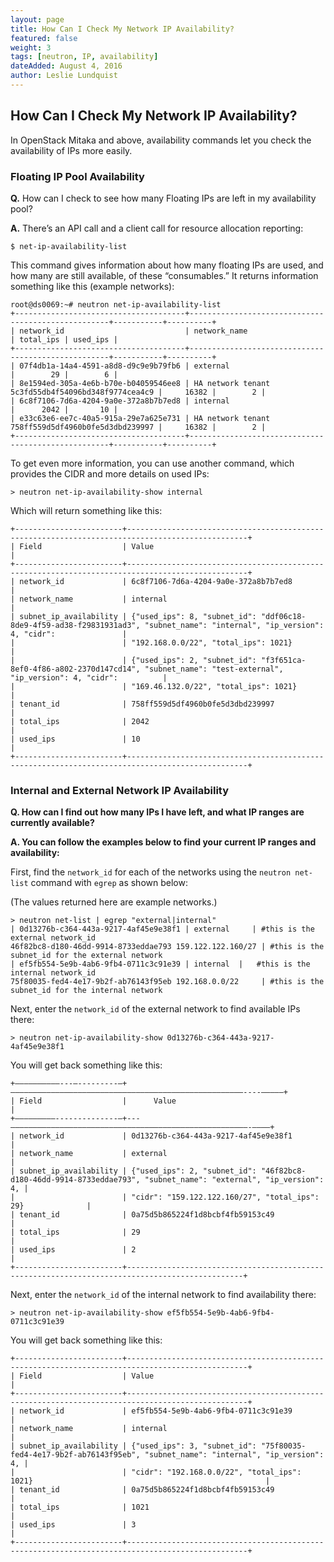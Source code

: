 ```yaml
---
layout: page
title: How Can I Check My Network IP Availability?
featured: false
weight: 3
tags: [neutron, IP, availability]
dateAdded: August 4, 2016
author: Leslie Lundquist
---
```


## How Can I Check My Network IP Availability?

In OpenStack Mitaka and above, availability commands let you check the availability of IPs more easily.

### Floating IP Pool Availability

**Q.** How can I check to see how many Floating IPs are left in my availability pool? 

**A.** There’s an API call and a client call for resource allocation reporting:

```
$ net-ip-availability-list
```
This command gives information about how many floating IPs are used, and how many are still available, of these “consumables.” It returns information something like this (example networks):
```
root@ds0069:~# neutron net-ip-availability-list
+--------------------------------------+----------------------------------------------------+-----------+----------+
| network_id                           | network_name                                       | total_ips | used_ips |
+--------------------------------------+----------------------------------------------------+-----------+----------+
| 07f4db1a-14a4-4591-a8d8-d9c9e9b79fb6 | external                                           |        29 |        6 |
| 8e1594ed-305a-4e6b-b70e-b04059546ee8 | HA network tenant 5c3fd55db4f54096bd348f9774cea4c9 |     16382 |        2 |
| 6c8f7106-7d6a-4204-9a0e-372a8b7b7ed8 | internal                                           |      2042 |       10 |
| e33c63e6-ee7c-40a5-915a-29e7a625e731 | HA network tenant 758ff559d5df4960b0fe5d3dbd239997 |     16382 |        2 |
+--------------------------------------+----------------------------------------------------+-----------+----------+
```
To get even more information, you can use another command, which provides the CIDR and more details on used IPs:

```
> neutron net-ip-availability-show internal
```

Which will return something like this:

```
+------------------------+-------------------------------------------------------------------------------------------------+
| Field                  | Value                                                                                           |
+------------------------+-------------------------------------------------------------------------------------------------+
| network_id             | 6c8f7106-7d6a-4204-9a0e-372a8b7b7ed8                                                            |
| network_name           | internal                                                                                        |
| subnet_ip_availability | {"used_ips": 8, "subnet_id": "ddf06c18-8de9-4f59-ad38-f29831931ad3", "subnet_name": "internal", "ip_version": 4, "cidr":               |
|                        | "192.168.0.0/22", "total_ips": 1021}                                                            |
|                        | {"used_ips": 2, "subnet_id": "f3f651ca-8ef0-4f86-a802-2370d147cd14", "subnet_name": "test-external", "ip_version": 4, "cidr":          |
|                        | "169.46.132.0/22", "total_ips": 1021}                                                           |
| tenant_id              | 758ff559d5df4960b0fe5d3dbd239997                                                                |
| total_ips              | 2042                                                                                            |
| used_ips               | 10                                                                                              |
+------------------------+-------------------------------------------------------------------------------------------------+
```

### Internal and External Network IP Availability

**Q. How can I find out how many IPs I have left, and what IP ranges are currently available?**

**A. You can follow the examples below to find your current IP ranges and availability:**

First, find the `network_id` for each of the networks using the `neutron net-list` command with `egrep` as shown below: 

(The values returned here are example networks.)
```
> neutron net-list | egrep "external|internal"
| 0d13276b-c364-443a-9217-4af45e9e38f1 | external     | #this is the external network_id
46f82bc8-d180-46dd-9914-8733eddae793 159.122.122.160/27 | #this is the subnet_id for the external network
| ef5fb554-5e9b-4ab6-9fb4-0711c3c91e39 | internal  |   #this is the internal network_id
75f80035-fed4-4e17-9b2f-ab76143f95eb 192.168.0.0/22     | #this is the subnet_id for the internal network
```

Next, enter the `network_id` of the external network to find available IPs there:

```
> neutron net-ip-availability-show 0d13276b-c364-443a-9217-4af45e9e38f1
```
You will get back something like this:

```
+——————————---—---------—+————————————————————————————————————————————————————----—————+
| Field                  |      Value                                                  |
+—————————--------------—+---—————————————————————————————————————————————————————-————+
| network_id             | 0d13276b-c364-443a-9217-4af45e9e38f1                        |
| network_name           | external                                                    |
| subnet_ip_availability | {"used_ips": 2, "subnet_id": "46f82bc8-d180-46dd-9914-8733eddae793", "subnet_name": "external", "ip_version": 4, |
|                        | "cidr": "159.122.122.160/27", "total_ips": 29}              |
| tenant_id              | 0a75d5b865224f1d8bcbf4fb59153c49                            |
| total_ips              | 29                                                          |
| used_ips               | 2                                                           |
+------------------------+------------------------------------------------------------------------------------------------+
```
Next, enter the `network_id` of the internal network to find availability there:

```
> neutron net-ip-availability-show ef5fb554-5e9b-4ab6-9fb4-0711c3c91e39
```

You will get back something like this:

```
+------------------------+-------------------------------------------------------------------------------------------------+
| Field                  | Value                                                                                           |
+------------------------+-------------------------------------------------------------------------------------------------+
| network_id             | ef5fb554-5e9b-4ab6-9fb4-0711c3c91e39                                                            |
| network_name           | internal                                                                                        |
| subnet_ip_availability | {"used_ips": 3, "subnet_id": "75f80035-fed4-4e17-9b2f-ab76143f95eb", "subnet_name": "internal", "ip_version": 4, |
|                        | "cidr": "192.168.0.0/22", "total_ips": 1021}                                                    |
| tenant_id              | 0a75d5b865224f1d8bcbf4fb59153c49                                                                |
| total_ips              | 1021                                                                                            |
| used_ips               | 3                                                                                               |
+------------------------+-------------------------------------------------------------------------------------------------+
```


